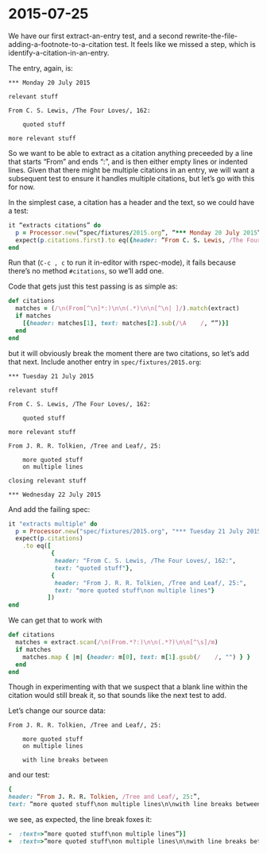 # 2015-07-25

We have our first extract-an-entry test, and a second rewrite-the-file-adding-a-footnote-to-a-citation test.  It feels like we missed a step, which is identify-a-citation-in-an-entry.

The entry, again, is:

```
*** Monday 20 July 2015

relevant stuff

From C. S. Lewis, /The Four Loves/, 162:

    quoted stuff

more relevant stuff

```

So we want to be able to extract as a citation anything preceeded by a line that starts “From” and ends “:”, and is then either empty lines or indented lines.  Given that there might be multiple citations in an entry, we will want a subsequent test to ensure it handles multiple citations, but let’s go with this for now.

In the simplest case, a citation has a header and the text, so we could have a test:

```ruby
it “extracts citations” do
  p = Processor.new(“spec/fixtures/2015.org”, “*** Monday 20 July 2015”, “*** Tuesday 21 July 2015”)
  expect(p.citations.first).to eq({header: “From C. S. Lewis, /The Four Loves/, 162:”, text: “quoted stuff”})
end
```

Run that (`C-c , c` to run it in-editor with rspec-mode), it fails because there’s no method `#citations`, so we’ll add one.

Code that gets just this test passing is as simple as:

```ruby
def citations
  matches = (/\n(From[^\n]*:)\n\n(.*)\n\n[^\n| ]/).match(extract)
  if matches
    [{header: matches[1], text: matches[2].sub(/\A    /, “”)}]
  end
end
```

but it will obviously break the moment there are two citations, so let’s add that next.  Include another entry in `spec/fixtures/2015.org`:

```
*** Tuesday 21 July 2015

relevant stuff

From C. S. Lewis, /The Four Loves/, 162:

    quoted stuff

more relevant stuff

From J. R. R. Tolkien, /Tree and Leaf/, 25:

	more quoted stuff
	on multiple lines

closing relevant stuff

*** Wednesday 22 July 2015
```

And add the failing spec:

```ruby
it "extracts multiple" do
  p = Processor.new("spec/fixtures/2015.org", "*** Tuesday 21 July 2015", "*** Wednesday 22 July 2015")
  expect(p.citations)
    .to eq([
            {
             header: "From C. S. Lewis, /The Four Loves/, 162:",
             text: "quoted stuff"},
            {
             header: "From J. R. R. Tolkien, /Tree and Leaf/, 25:",
             text: "more quoted stuff\non multiple lines"}
           ])
end
```

We can get that to work with

```ruby
def citations
  matches = extract.scan(/\n(From.*?:)\n\n(.*?)\n\n[^\s]/m)
  if matches
    matches.map { |m| {header: m[0], text: m[1].gsub(/    /, "") } }
  end
end
```

Though in experimenting with that we suspect that a blank line within the citation would still break it, so that sounds like the next test to add.

Let’s change our source data:

```
From J. R. R. Tolkien, /Tree and Leaf/, 25:

    more quoted stuff
    on multiple lines

    with line breaks between
```

and our test:

```ruby
{
header: “From J. R. R. Tolkien, /Tree and Leaf/, 25:”,
text: “more quoted stuff\non multiple lines\n\nwith line breaks between”}
```

we see, as expected, the line break foxes it:

```ruby
-  :text=>”more quoted stuff\non multiple lines”}]
+  :text=>”more quoted stuff\non multiple lines\n\nwith line breaks between”}]
```
